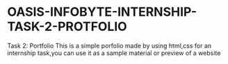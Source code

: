 # OASIS-INFOBYTE-INTERNSHIP-TASK-2-PROTFOLIO
Task 2: Portfolio
This is a simple porfolio made by using html,css for an internship task,you can use it as a sample material or preview of a website
